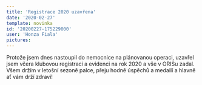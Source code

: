 ```yaml
---
title: 'Registrace 2020 uzavřena'
date: '2020-02-27'
template: novinka
id: '20200227-175229000'
user: 'Honza Fiala'
pictures:
---
```

Protože jsem dnes nastoupil do nemocnice na plánovanou operaci, uzavřel jsem včera klubovou registraci a evidenci na rok 2020 a vše v ORISu zadal.
Všem držím v letošní sezoně palce, přeju hodně úspěchů a medailí a hlavně ať vám drží zdraví!
